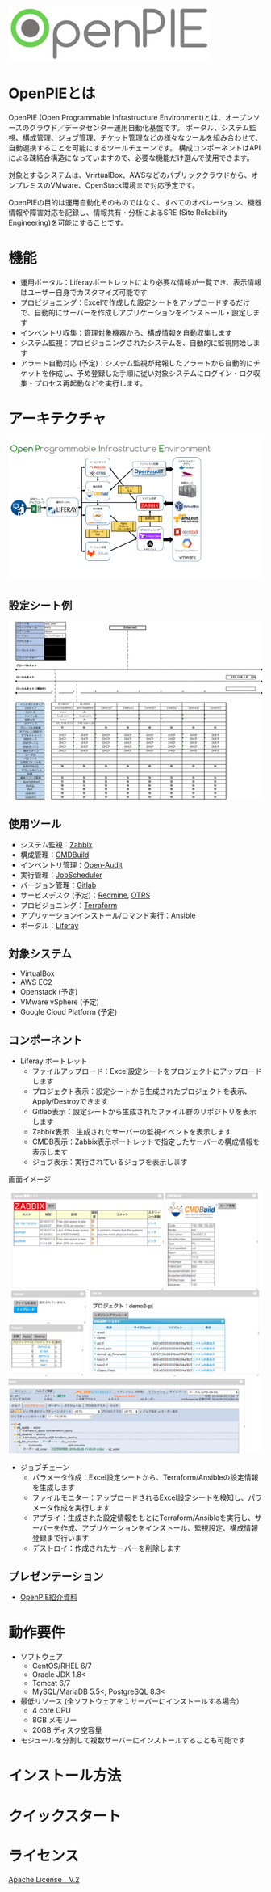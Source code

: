 
![logo](images/opie_logo.png?raw=true "opie_logo")
# OpenPIEとは 
OpenPIE (Open Programmable Infrastructure Environment)とは、オープンソースのクラウド／データセンター運用自動化基盤です。
ポータル、システム監視、構成管理、ジョブ管理、チケット管理などの様々なツールを組み合わせて、自動連携することを可能にするツールチェーンです。
構成コンポーネントはAPIによる疎結合構造になっていますので、必要な機能だけ選んで使用できます。

対象とするシステムは、VrirtualBox、AWSなどのパブリッククラウドから、オンプレミスのVMware、OpenStack環境まで対応予定です。

OpenPIEの目的は運用自動化そのものではなく、すべてのオペレーション、機器情報や障害対応を記録し、情報共有・分析によるSRE (Site Reliability Engineering)を可能にすることです。

# 機能
- 運用ポータル：Liferayポートレットにより必要な情報が一覧でき、表示情報はユーザー自身でカスタマイズ可能です
- プロビジョニング：Excelで作成した設定シートをアップロードするだけで、自動的にサーバーを作成しアプリケーションをインストール・設定します
- インベントリ収集：管理対象機器から、構成情報を自動収集します
- システム監視：プロビジョニングされたシステムを、自動的に監視開始します
- アラート自動対応 (予定)：システム監視が発報したアラートから自動的にチケットを作成し、予め登録した手順に従い対象システムにログイン・ログ収集・プロセス再起動などを実行します。 

# アーキテクチャ

![概要図](images/opie_architecture.gif?raw=true "opie_architecture")

## 設定シート例

![](images/opie_excel.gif?raw=true "opie_excel")

## 使用ツール

- システム監視：[Zabbix](http://www.zabbix.com/jp/)
- 構成管理：[CMDBuild](http://www.cmdbuild.org/en)
- インベントリ管理：[Open-Audit](http://www.open-audit.org/)
- 実行管理：[JobScheduler](http://www.sos-berlin.com/jobscheduler)
- バージョン管理：[Gitlab](https://about.gitlab.com/)
- サービスデスク (予定)：[Redmine](http://redmine.jp/), [OTRS](https://www.otrs.com/)
- プロビジョニング：[Terraform](https://www.terraform.io/)
- アプリケーションインストール/コマンド実行：[Ansible](https://www.ansible.com/)
- ポータル：[Liferay](https://web.liferay.com/ja/community/welcome/dashboard)

## 対象システム

- VirtualBox
- AWS EC2
- Openstack (予定)
- VMware vSphere (予定)
- Google Cloud Platform (予定)

## コンポーネント

- Liferay ポートレット
   - ファイルアップロード：Excel設定シートをプロジェクトにアップロードします
   - プロジェクト表示：設定シートから生成されたプロジェクトを表示、Apply/Destroyできます
   - Gitlab表示：設定シートから生成されたファイル群のリポジトリを表示します
   - Zabbix表示：生成されたサーバーの監視イベントを表示します
   - CMDB表示：Zabbix表示ポートレットで指定したサーバーの構成情報を表示します
   - ジョブ表示：実行されているジョブを表示します

画面イメージ

![](images/opie_screenshot.gif?raw=true "opie_screenshot")

- ジョブチェーン
   - パラメータ作成：Excel設定シートから、Terraform/Ansibleの設定情報を生成します
   - ファイルモニター：アップロードされるExcel設定シートを検知し、パラメータ作成を実行します
   - アプライ：生成された設定情報をもとにTerraform/Ansibleを実行し、サーバーを作成、アプリケーションをインストール、監視設定、構成情報登録まで行います
   - デストロイ：作成されたサーバーを削除します


## プレゼンテーション

- [OpenPIE紹介資料]()

# 動作要件
- ソフトウェア
   - CentOS/RHEL 6/7
   - Oracle JDK 1.8<
   - Tomcat 6/7
   - MySQL/MariaDB 5.5<, PostgreSQL 8.3<
- 最低リソース (全ソフトウェアを１サーバーにインストールする場合）
   - 4 core CPU
   - 8GB メモリー
   - 20GB ディスク空容量
- モジュールを分割して複数サーバーにインストールすることも可能です

# インストール方法

# クイックスタート

# ライセンス

[Apache License　V.2](http://www.apache.org/licenses/)